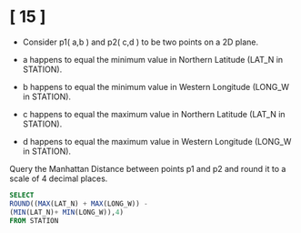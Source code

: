 # [ 15 ] 

- Consider p1( a,b )  and p2( c,d ) to be two points on a 2D plane.

 - a happens to equal the minimum value in Northern Latitude (LAT_N in STATION).
 - b happens to equal the minimum value in Western Longitude (LONG_W in STATION).
 - c happens to equal the maximum value in Northern Latitude (LAT_N in STATION).
 - d happens to equal the maximum value in Western Longitude (LONG_W in STATION).

Query the Manhattan Distance between points p1 and p2 and round it to a scale of 4 decimal places.

```sql
SELECT
ROUND((MAX(LAT_N) + MAX(LONG_W)) - 
(MIN(LAT_N)+ MIN(LONG_W)),4)
FROM STATION
```
